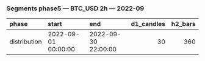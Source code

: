 ### Segments phase5 — BTC_USD 2h — 2022-09

| phase        | start               | end                 |   d1_candles |   h2_bars |
|:-------------|:--------------------|:--------------------|-------------:|----------:|
| distribution | 2022-09-01 00:00:00 | 2022-09-30 22:00:00 |           30 |       360 |